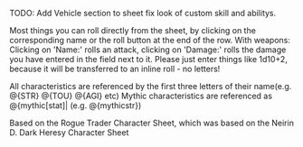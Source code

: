 TODO: Add Vehicle section to sheet fix look of custom skill and abilitys.

Most things you can roll directly from the sheet, by clicking on the corresponding name or the roll button at the end of the row. With weapons: Clicking on 'Name:' rolls an attack, clicking on 'Damage:' rolls the damage you have entered in the field next to it. Please just enter things like 1d10+2, because it will be transferred to an inline roll - no letters!

All characteristics are referenced by the first three letters of their name(e.g. @{STR} @{TOU} @{AGI} etc)
Mythic characteristics are referenced as @{mythic[stat]| (e.g. @{mythicstr})

Based on the Rogue Trader Character Sheet, which was based on the Neirin D. Dark Heresy Character Sheet
